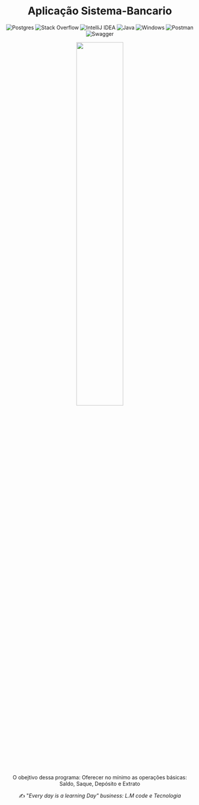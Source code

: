 
<h1 align="center"> Aplicação Sistema-Bancario </h1>

<div align="center">

![Postgres](https://img.shields.io/badge/postgres-%23316192.svg?style=for-the-badge&logo=postgresql&logoColor=white)
![Stack Overflow](https://img.shields.io/badge/-Stackoverflow-FE7A16?style=for-the-badge&logo=stack-overflow&logoColor=white)
![IntelliJ IDEA](https://img.shields.io/badge/IntelliJIDEA-000000.svg?style=for-the-badge&logo=intellij-idea&logoColor=white)
![Java](https://img.shields.io/badge/java-%23ED8B00.svg?style=for-the-badge&logo=java&logoColor=white)
![Windows](https://img.shields.io/badge/Windows-0078D6?style=for-the-badge&logo=windows&logoColor=white)
![Postman](https://img.shields.io/badge/Postman-FF6C37?style=for-the-badge&logo=postman&logoColor=white)
![Swagger](https://img.shields.io/badge/-Swagger-%23Clojure?style=for-the-badge&logo=swagger&logoColor=white)

<img src="https://empreenderdinheiro.com.br/wp-content/uploads/2019/08/sistema-bancario-1-1024x734.jpg" width=50% height=50%>

O obejtivo dessa programa: Oferecer no mínimo as operações básicas: Saldo, Saque, Depósito e Extrato
 
 ✍ "_Every day is a learning Day"
business: L.M code e Tecnologia_ 

</div>
